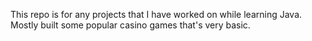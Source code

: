 This repo is for any projects that I have worked on while learning Java. Mostly built some popular casino games that's very basic.
